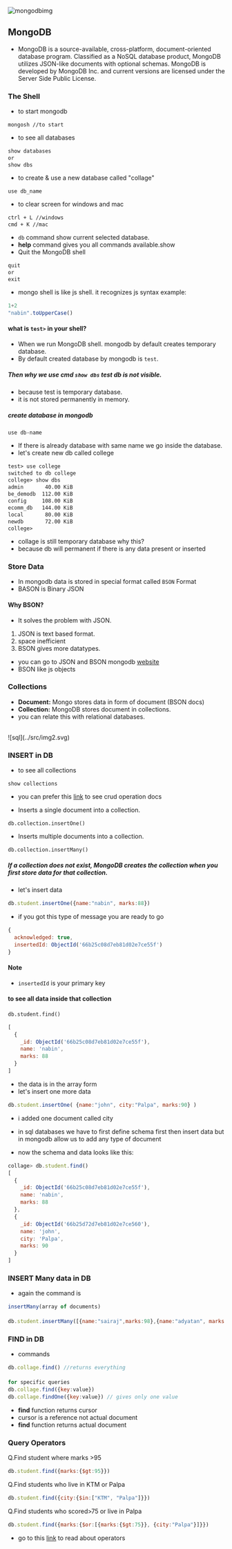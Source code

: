 ![mongodbimg](https://webimages.mongodb.com/_com_assets/cms/kuyjf3vea2hg34taa-horizontal_default_slate_blue.svg?auto=format%252Ccompress)
## MongoDB
- MongoDB is a source-available, cross-platform, document-oriented database program. Classified as a NoSQL database product, MongoDB utilizes JSON-like documents with optional schemas. MongoDB is developed by MongoDB Inc. and current versions are licensed under the Server Side Public License.

### The Shell
- to start mongodb
```
mongosh //to start

```
- to see all databases
```
show databases
or
show dbs
```
- to create & use a new database called "collage" 
```
use db_name
```
- to clear screen for windows and mac
```
ctrl + L //windows
cmd + K //mac
```
- `db` command show current selected database.
- **help** command gives you all commands available.show
- Quit the MongoDB shell
```
quit
or
exit
```
- mongo shell is like js shell. it recognizes js syntax example:
```javascript
1+2
"nabin".toUpperCase()
```
#### what is `test>` in your shell?
- When we run MongoDB shell. mongodb by default creates temporary database.
- By default created database by mongodb  is `test`.
##### Then why we use cmd `show dbs` test db is not visible.
- because test is temporary database.
- it is not stored permanently in memory.

##### create database in mongodb
```
use db-name
```
- If there is already database with same name we go inside the database.
- let's create  new db called college
```
test> use college
switched to db college
college> show dbs
admin       40.00 KiB
be_demodb  112.00 KiB
config     108.00 KiB
ecomm_db   144.00 KiB
local       80.00 KiB
newdb       72.00 KiB
college>
```
- collage is still temporary database why this?
- because db will permanent if there is any data present or inserted

### Store Data
- In mongodb data is stored in special format called `BSON` Format
- BASON is Binary JSON

#### Why BSON?
- It solves the problem with JSON.
1. JSON is text based format.
1. space inefficient
1. BSON gives more datatypes.
- you can go to JSON and BSON mongodb [website](https://www.mongodb.com/resources/basics/json-and-bson)
- BSON like js objects

### Collections
- **Document:** Mongo stores data in form of document (BSON docs)
- **Collection:** MongoDB stores document in collections.
- you can relate this with relational databases.
<br>
![sql](../src/img2.svg)

### INSERT in DB
- to see all collections
```
show collections
```
- you can prefer this [link](https://www.mongodb.com/docs/manual/crud/) to see crud operation docs

- Inserts a single document into a
collection.
```
db.collection.insertOne()
```
- Inserts multiple documents into a collection.
```
db.collection.insertMany()
```
##### If a collection does not exist, MongoDB creates the collection when you first store data for that collection.
- let's insert data
```javascript
db.student.insertOne({name:"nabin", marks:88})
```
- if you got this type of message you are ready to go
```javascript
{
  acknowledged: true,
  insertedId: ObjectId('66b25c08d7eb81d02e7ce55f')
}
```
#### Note
- `insertedId` is your primary key

#### to see all data inside that collection
```
db.student.find()
```
```javascript
[
  {
    _id: ObjectId('66b25c08d7eb81d02e7ce55f'),
    name: 'nabin',
    marks: 88
  }
]
```
- the data is in the array form
- let's insert one more data
```javascript
db.student.insertOne( {name:"john", city:"Palpa", marks:90} )
```
- i added one document called city
- in sql databases we have to first define schema first then insert data but in mongodb allow us to add any type of document

- now the schema and data looks like this:
```javascript
collage> db.student.find()
[
  {
    _id: ObjectId('66b25c08d7eb81d02e7ce55f'),
    name: 'nabin',
    marks: 88
  },
  {
    _id: ObjectId('66b25d72d7eb81d02e7ce560'),
    name: 'john',
    city: 'Palpa',
    marks: 90
  }
]
```
### INSERT Many data in DB
- again the command is
```javascript
insertMany(array of documents)

db.student.insertMany([{name:"sairaj",marks:98},{name:"adyatan", marks:99},{name:"hemanta", marks:99} ])
```

### FIND in DB
- commands
```javascript
db.collage.find() //returns everything

for specific queries
db.collage.find({key:value})
db.collage.findOne({key:value}) // gives only one value
```
- **find** function returns cursor
- cursor  is a reference not actual document
- **find** function returns actual document

### Query Operators
Q.Find student where marks >95
```javascript
db.student.find({marks:{$gt:95}})
```
Q.Find students who live in KTM or Palpa
```javascript
db.student.find({city:{$in:["KTM", "Palpa"]}})
```
Q.Find students who scored>75 or live in Palpa
```javascript
db.student.find({marks:{$or:[{marks:{$gt:75}}, {city:"Palpa"}]}})
```
- go to this [link](https://www.mongodb.com/docs/manual/reference/operator/) to read about operators